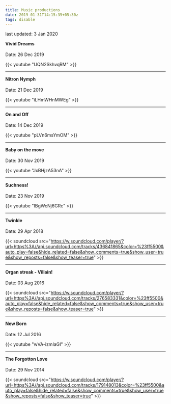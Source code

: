 ```yaml
---
title: Music productions
date: 2019-01-31T14:15:35+05:30z
tags: disable
---
```


last updated: 3 Jan 2020

**Vivid Dreams**\
\
Date: 26 Dec 2019 

{{< youtube "UQN2SkhvqRM" >}}

---
**Nitron Nymph**\
\
Date: 21 Dec 2019 

{{< youtube "iLHmWHnMWEg" >}}

---
**On and Off**\
\
Date: 14 Dec 2019 

{{< youtube "pLVn6msYmOM" >}}

---
**Baby on the move**\
\
Date: 30 Nov 2019 

{{< youtube "JxBHjzA53nA" >}}

---
**Suchness!**\
\
Date: 23 Nov 2019  

{{< youtube "IBgWcNj6GRc" >}}

---
**Twinkle**\
\
Date: 29 Apr 2018  

{{< soundcloud src="https://w.soundcloud.com/player/?url=https%3A//api.soundcloud.com/tracks/436841865&color=%23ff5500&auto_play=false&hide_related=false&show_comments=true&show_user=true&show_reposts=false&show_teaser=true" >}}

---
**Organ streak - Villain!**\
\
Date: 03 Aug 2016  

{{< soundcloud src="https://w.soundcloud.com/player/?url=https%3A//api.soundcloud.com/tracks/276583331&color=%23ff5500&auto_play=false&hide_related=false&show_comments=true&show_user=true&show_reposts=false&show_teaser=true" >}}

---
**New Born**\
\
Date: 12 Jul 2016 

{{< youtube "wVA-izmIaGI" >}}


---
**The Forgotton Love**\
\
Date: 29 Nov 2014  

{{< soundcloud src="https://w.soundcloud.com/player/?url=https%3A//api.soundcloud.com/tracks/179148013&color=%23ff5500&auto_play=false&hide_related=false&show_comments=true&show_user=true&show_reposts=false&show_teaser=true" >}}

